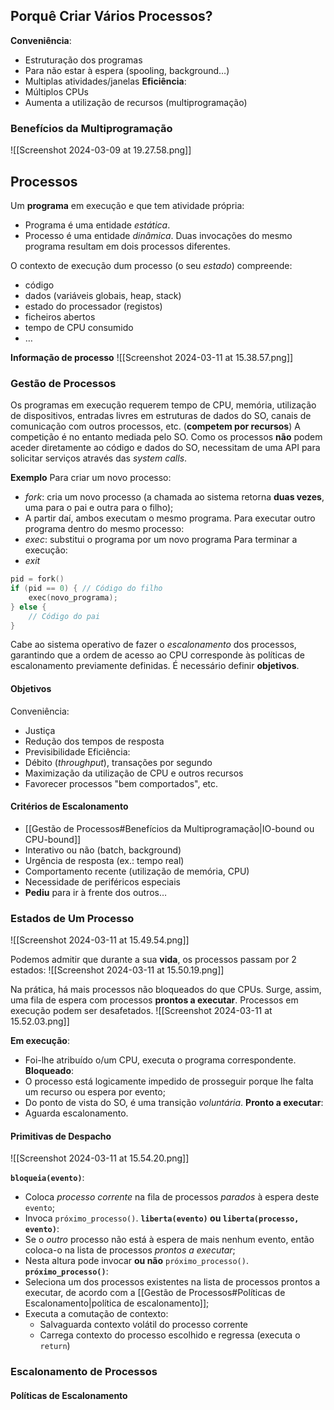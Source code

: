 ## Porquê Criar Vários Processos?
**Conveniência**:
- Estruturação dos programas
- Para não estar à espera (spooling, background…)
- Multiplas atividades/janelas
**Eficiência**:
- Múltiplos CPUs
- Aumenta a utilização de recursos (multiprogramação)

### Benefícios da Multiprogramação
![[Screenshot 2024-03-09 at 19.27.58.png]]

## Processos
Um **programa** em execução e que tem atividade própria:
- Programa é uma entidade _estática_.
- Processo é uma entidade _dinâmica_.
Duas invocações do mesmo programa resultam em dois processos diferentes.

O contexto de execução dum processo (o seu _estado_) compreende:
- código
- dados (variáveis globais, heap, stack)
- estado do processador (registos)
- ficheiros abertos
- tempo de CPU consumido
- …

**Informação de processo**
![[Screenshot 2024-03-11 at 15.38.57.png]]

### Gestão de Processos
Os programas em execução requerem tempo de CPU, memória, utilização de dispositivos, entradas livres em estruturas de dados do SO, canais de comunicação com outros processos, etc. (**competem por recursos**)
A competição é no entanto mediada pelo SO. Como os processos **não** podem aceder diretamente ao código e dados do SO, necessitam de uma API para solicitar serviços através das _system calls_.

**Exemplo**
Para criar um novo processo:
- _fork_: cria um novo processo (a chamada ao sistema retorna **duas vezes**, uma para o pai e outra para o filho);
- A partir daí, ambos executam o mesmo programa.
Para executar outro programa dentro do mesmo processo:
- _exec_: substitui o programa por um novo programa
Para terminar a execução:
- _exit_

```C
pid = fork()
if (pid == 0) { // Código do filho
	exec(novo_programa);
} else {
	// Código do pai
}
```

Cabe ao sistema operativo de fazer o _escalonamento_ dos processos, garantindo que a ordem de acesso ao CPU corresponde às políticas de escalonamento previamente definidas. É necessário definir **objetivos**.

#### Objetivos
Conveniência:
- Justiça
- Redução dos tempos de resposta
- Previsibilidade
Eficiência:
- Débito (_throughput_), transações por segundo
- Maximização da utilização de CPU e outros recursos
- Favorecer processos "bem comportados", etc.

#### Critérios de Escalonamento
- [[Gestão de Processos#Benefícios da Multiprogramação|IO-bound ou CPU-bound]]
- Interativo ou não (batch, background)
- Urgência de resposta (ex.: tempo real)
- Comportamento recente (utilização de memória, CPU)
- Necessidade de periféricos especiais
- **Pediu** para ir à frente dos outros…

### Estados de Um Processo
![[Screenshot 2024-03-11 at 15.49.54.png]]

Podemos admitir que durante a sua **vida**, os processos passam por 2 estados:
![[Screenshot 2024-03-11 at 15.50.19.png]]

Na prática, há mais processos não bloqueados do que CPUs. Surge, assim, uma fila de espera com processos **prontos a executar**.
Processos em execução podem ser desafetados.
![[Screenshot 2024-03-11 at 15.52.03.png]]

**Em execução**:
- Foi-lhe atribuído o/um CPU, executa o programa correspondente.
**Bloqueado**:
- O processo está logicamente impedido de prosseguir porque lhe falta um recurso ou espera por evento;
- Do ponto de vista do SO, é uma transição _voluntária_.
**Pronto a executar**:
- Aguarda escalonamento.

#### Primitivas de Despacho
![[Screenshot 2024-03-11 at 15.54.20.png]]

**`bloqueia(evento)`**:
- Coloca _processo corrente_ na fila de processos _parados_ à espera deste `evento`;
- Invoca `próximo_processo()`.
**`liberta(evento)` ou `liberta(processo, evento)`**:
- Se o _outro_ processo não está à espera de mais nenhum evento, então coloca-o na lista de processos _prontos a executar_;
- Nesta altura pode invocar **ou não** `próximo_processo()`.
**`próximo_processo()`**:
- Seleciona um dos processos existentes na lista de processos prontos a executar, de acordo com a [[Gestão de Processos#Políticas de Escalonamento|política de escalonamento]];
- Executa a comutação de contexto:
	- Salvaguarda contexto volátil do processo corrente
	- Carrega contexto do processo escolhido e regressa (executa o `return`)

### Escalonamento de Processos
#### Políticas de Escalonamento

